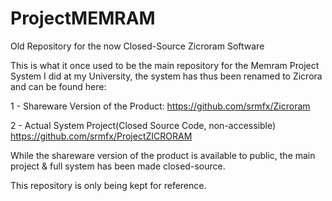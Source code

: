 # ProjectMEMRAM
Old Repository for the now Closed-Source Zicroram Software

This is what it once used to be the main repository for the Memram Project System I did at my University,
the system has thus been renamed to Zicrora and can be found here:

1 - Shareware Version of the Product:
https://github.com/srmfx/Zicroram

2 - Actual System Project(Closed Source Code, non-accessible)
https://github.com/srmfx/ProjectZICRORAM

While the shareware version of the product is available to public,
the main project & full system has been made closed-source.

This repository is only being kept for reference.
